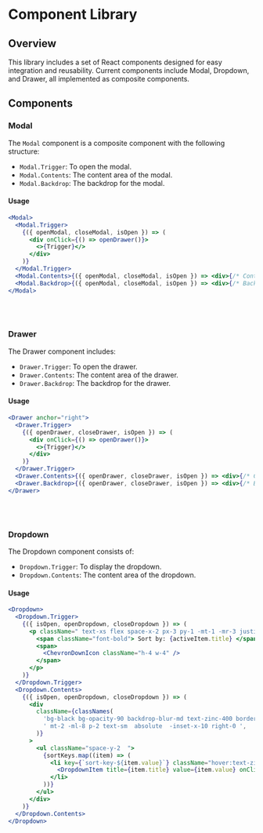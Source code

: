 # Component Library

## Overview

This library includes a set of React components designed for easy integration and reusability. Current components include Modal, Dropdown, and Drawer, all implemented as composite components.

## Components

### Modal

The `Modal` component is a composite component with the following structure:

- `Modal.Trigger`: To open the modal.
- `Modal.Contents`: The content area of the modal.
- `Modal.Backdrop`: The backdrop for the modal.

#### Usage

```jsx
<Modal>
  <Modal.Trigger>
    {({ openModal, closeModal, isOpen }) => (
      <div onClick={() => openDrawer()}>
        <>{Trigger}</>
      </div>
    )}
  </Modal.Trigger>
  <Modal.Contents>{({ openModal, closeModal, isOpen }) => <div>{/* Contents component */}</div>}</Modal.Contents>
  <Modal.Backdrop>{({ openModal, closeModal, isOpen }) => <div>{/* Backdrop component */}</div>}</Modal.Backdrop>
</Modal>
```

<br>
<br>

### Drawer

The Drawer component includes:

- `Drawer.Trigger`: To open the drawer.
- `Drawer.Contents`: The content area of the drawer.
- `Drawer.Backdrop`: The backdrop for the drawer.

#### Usage

```jsx
<Drawer anchor="right">
  <Drawer.Trigger>
    {({ openDrawer, closeDrawer, isOpen }) => (
      <div onClick={() => openDrawer()}>
        <>{Trigger}</>
      </div>
    )}
  </Drawer.Trigger>
  <Drawer.Contents>{({ openDrawer, closeDrawer, isOpen }) => <div>{/* Contents component */}</div>}</Drawer.Contents>
  <Drawer.Backdrop>{({ openDrawer, closeDrawer, isOpen }) => <div>{/* Backdrop component */}</div>}</Drawer.Backdrop>
</Drawer>
```

<br>
<br>

### Dropdown

The Dropdown component consists of:

- `Dropdown.Trigger`: To display the dropdown.
- `Dropdown.Contents`: The content area of the dropdown.

#### Usage

```jsx
<Dropdown>
  <Dropdown.Trigger>
    {({ isOpen, openDropdown, closeDropdown }) => (
      <p className=" text-xs flex space-x-2 px-3 py-1 -mt-1 -mr-3 justify-end items-center hover:bg-gray-600 cursor-pointer rounded-full">
        <span className="font-bold"> Sort by: {activeItem.title} </span>
        <span>
          <ChevronDownIcon className="h-4 w-4" />
        </span>
      </p>
    )}
  </Dropdown.Trigger>
  <Dropdown.Contents>
    {({ isOpen, openDropdown, closeDropdown }) => (
      <div
        className={classNames(
          'bg-black bg-opacity-90 backdrop-blur-md text-zinc-400 border border-zinc-600 rounded-lg ',
          ' mt-2 -ml-8 p-2 text-sm  absolute  -inset-x-10 right-0 ',
        )}
      >
        <ul className="space-y-2  ">
          {sortKeys.map((item) => (
            <li key={`sort-key-${item.value}`} className="hover:text-zinc-50  ">
              <DropdownItem title={item.title} value={item.value} onClick={() => closeDropdown()} />
            </li>
          ))}
        </ul>
      </div>
    )}
  </Dropdown.Contents>
</Dropdown>
```
